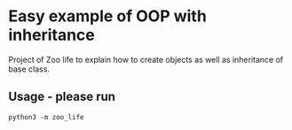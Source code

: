 # Easy example of OOP with inheritance

Project of Zoo life to explain how to create objects as well as inheritance of base class.




## Usage - please run

```
python3 -m zoo_life
```